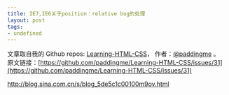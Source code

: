```yaml
---
title: IE7,IE6关于position：relative bug的处理
layout: post
tags:
- undefined
---
```



 文章取自我的 Github  repos: [Learning-HTML-CSS](https://github.com/paddingme/Learning-HTML-CSS)， 作者：[@paddingme](http://padding.me/about.html) 。  
原文链接：[https://github.com/paddingme/Learning-HTML-CSS/issues/31](https://github.com/paddingme/Learning-HTML-CSS/issues/31)

http://blog.sina.com.cn/s/blog_5de5c1c00100m9ov.html